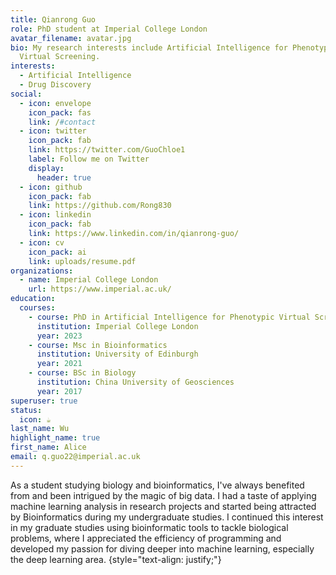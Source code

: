 ```yaml
---
title: Qianrong Guo
role: PhD student at Imperial College London
avatar_filename: avatar.jpg
bio: My research interests include Artificial Intelligence for Phenotypic
  Virtual Screening.
interests:
  - Artificial Intelligence
  - Drug Discovery
social:
  - icon: envelope
    icon_pack: fas
    link: /#contact
  - icon: twitter
    icon_pack: fab
    link: https://twitter.com/GuoChloe1
    label: Follow me on Twitter
    display:
      header: true
  - icon: github
    icon_pack: fab
    link: https://github.com/Rong830
  - icon: linkedin
    icon_pack: fab
    link: https://www.linkedin.com/in/qianrong-guo/
  - icon: cv
    icon_pack: ai
    link: uploads/resume.pdf
organizations:
  - name: Imperial College London
    url: https://www.imperial.ac.uk/
education:
  courses:
    - course: PhD in Artificial Intelligence for Phenotypic Virtual Screening
      institution: Imperial College London
      year: 2023
    - course: Msc in Bioinformatics
      institution: University of Edinburgh
      year: 2021
    - course: BSc in Biology
      institution: China University of Geosciences
      year: 2017
superuser: true
status:
  icon: ☕️
last_name: Wu
highlight_name: true
first_name: Alice
email: q.guo22@imperial.ac.uk
---
```

As a student studying biology and bioinformatics, I've always benefited from and been intrigued by the magic of big data. I had a taste of applying machine learning analysis in research projects and started being attracted by Bioinformatics during my undergraduate studies. I continued this interest in my graduate studies using bioinformatic tools to tackle biological problems, where I appreciated the efficiency of programming and developed my passion for diving deeper into machine learning, especially the deep learning area.
{style="text-align: justify;"}